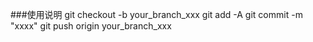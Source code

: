###使用说明
git checkout -b your_branch_xxx
git add -A
git commit -m "xxxx"
git push origin your_branch_xxx
